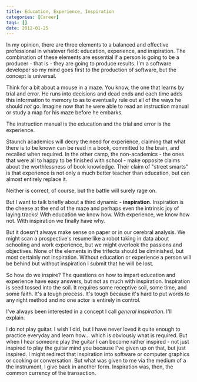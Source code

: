 ```yaml
---
title: Education, Experience, Inspiration
categories: [Career]
tags: []
date: 2012-01-25
---
```


In my opinion, there are three elements to a balanced and effective professional in whatever field: education, experience, and inspiration. The combination of these elements are essential if a person is going to be a producer - that is - they are going to produce results. I'm a software developer so my mind goes first to the production of software, but the concept is universal.

Think for a bit about a mouse in a maze. You know, the one that learns by trial and error. He runs into decisions and dead ends and each time adds this information to memory to as to eventually rule out all of the ways he should _not_ go. Imagine now that he were able to read an instruction manual or study a map for his maze before he embarks.

The instruction manual is the education and the trial and error is the experience.

Staunch academics will decry the need for experience, claiming that what there is to be known can be read in a book, committed to the brain, and recalled when required. In the other camp, the non-academics - the ones that were all to happy to be finished with school - make opposite claims about the worthlessness of book knowledge. Their claim of "street smarts" is that experience is not only a much better teacher than education, but can almost entirely replace it.

Neither is correct, of course, but the battle will surely rage on.

But I want to talk briefly about a third dynamic - **inspiration**. Inspiration is the cheese at the end of the maze and perhaps even the intrinsic joy of laying tracks! With education we know how. With experience, we know how not. With inspiration we finally have why.

But it doesn't always make sense on paper or in our cerebral analysis. We might scan a prospective's resume like a robot taking in data about schooling and work experience, but we might overlook the passions and objectives. None of the elements in the trifecta should be diminished, but most certainly not inspiration. Without education or experience a person will be behind but without inspiration I submit that he will be lost.

So how do we inspire? The questions on how to impart education and experience have easy answers, but not as much with inspiration. Inspiration is seed tossed into the soil. It requires some receptive soil, some time, and some faith. It's a tough process. It's tough because it's hard to put words to any right method and no one actor is entirely in control.

I've always been interested in a concept I call _general inspiration_. I'll explain.

I do not play guitar. I wish I did, but I have never loved it quite enough to practice everyday and learn how... which is obviously what is required. But when I hear someone play the guitar I can become rather inspired - not just inspired to play the guitar mind you because I've given up on that, but just inspired. I might redirect that inspiration into software or computer graphics or cooking or conversation. But what was given to me via the medium of a the instrument, I give back in another form. Inspiration was, then, the common currency of the transaction.